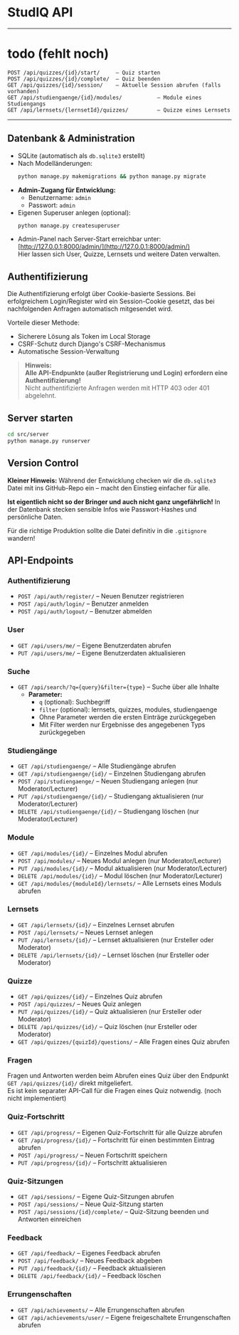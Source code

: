 # StudIQ API
---
# todo (fehlt noch)
```
POST /api/quizzes/{id}/start/     – Quiz starten
POST /api/quizzes/{id}/complete/  – Quiz beenden
GET /api/quizzes/{id}/session/    – Aktuelle Session abrufen (falls vorhanden)
GET /api/studiengaenge/{id}/modules/           – Module eines Studiengangs
GET /api/lernsets/{lernsetId}/quizzes/         – Quizze eines Lernsets  
```
---

## Datenbank & Administration
- SQLite (automatisch als `db.sqlite3` erstellt)
- Nach Modelländerungen:  
  ```bash
  python manage.py makemigrations && python manage.py migrate
  ```
- **Admin-Zugang für Entwicklung:**  
  - Benutzername: `admin`  
  - Passwort: `admin`
- Eigenen Superuser anlegen (optional):  
  ```bash
  python manage.py createsuperuser
  ```
- Admin-Panel nach Server-Start erreichbar unter:  
  [http://127.0.0.1:8000/admin/](http://127.0.0.1:8000/admin/)  
  Hier lassen sich User, Quizze, Lernsets und weitere Daten verwalten.

## Authentifizierung
Die Authentifizierung erfolgt über Cookie-basierte Sessions. Bei erfolgreichem Login/Register wird ein Session-Cookie gesetzt, das bei nachfolgenden Anfragen automatisch mitgesendet wird.

Vorteile dieser Methode:
- Sicherere Lösung als Token im Local Storage
- CSRF-Schutz durch Django's CSRF-Mechanismus
- Automatische Session-Verwaltung

> **Hinweis:**  
> **Alle API-Endpunkte (außer Registrierung und Login) erfordern eine Authentifizierung!**  
> Nicht authentifizierte Anfragen werden mit HTTP 403 oder 401 abgelehnt.

## Server starten
```bash
cd src/server
python manage.py runserver
```

## Version **Control**
**Kleiner Hinweis:** Während der Entwicklung checken wir die `db.sqlite3` Datei mit ins GitHub-Repo ein – macht den Einstieg einfacher für alle.

**Ist eigentlich nicht so der Bringer und auch nicht ganz ungefährlich!** In der Datenbank stecken sensible Infos wie Passwort-Hashes und persönliche Daten.

Für die richtige Produktion sollte die Datei definitiv in die `.gitignore` wandern!

## API-Endpoints

### Authentifizierung
- `POST /api/auth/register/` – Neuen Benutzer registrieren
- `POST /api/auth/login/` – Benutzer anmelden
- `POST /api/auth/logout/` – Benutzer abmelden

### User
- `GET /api/users/me/` – Eigene Benutzerdaten abrufen
- `PUT /api/users/me/` – Eigene Benutzerdaten aktualisieren

### Suche
 - `GET /api/search/?q={query}&filter={type}` – Suche über alle Inhalte
   - **Parameter:**
     -   `q` (optional): Suchbegriff
     -   `filter` (optional): lernsets, quizzes, modules, studiengaenge
     -   Ohne Parameter werden die ersten Einträge zurückgegeben
     -   Mit Filter werden nur Ergebnisse des angegebenen Typs zurückgegeben

### Studiengänge
- `GET /api/studiengaenge/` – Alle Studiengänge abrufen
- `GET /api/studiengaenge/{id}/` – Einzelnen Studiengang abrufen
- `POST /api/studiengaenge/` – Neuen Studiengang anlegen (nur Moderator/Lecturer)
- `PUT /api/studiengaenge/{id}/` – Studiengang aktualisieren (nur Moderator/Lecturer)
- `DELETE /api/studiengaenge/{id}/` – Studiengang löschen (nur Moderator/Lecturer)

### Module
- `GET /api/modules/{id}/` – Einzelnes Modul abrufen
- `POST /api/modules/` – Neues Modul anlegen (nur Moderator/Lecturer)
- `PUT /api/modules/{id}/` – Modul aktualisieren (nur Moderator/Lecturer)
- `DELETE /api/modules/{id}/` – Modul löschen (nur Moderator/Lecturer)
- `GET /api/modules/{moduleId}/lernsets/` – Alle Lernsets eines Moduls abrufen

### Lernsets
- `GET /api/lernsets/{id}/` – Einzelnes Lernset abrufen
- `POST /api/lernsets/` – Neues Lernset anlegen
- `PUT /api/lernsets/{id}/` – Lernset aktualisieren (nur Ersteller oder Moderator)
- `DELETE /api/lernsets/{id}/` – Lernset löschen (nur Ersteller oder Moderator)

### Quizze
- `GET /api/quizzes/{id}/` – Einzelnes Quiz abrufen
- `POST /api/quizzes/` – Neues Quiz anlegen
- `PUT /api/quizzes/{id}/` – Quiz aktualisieren (nur Ersteller oder Moderator)
- `DELETE /api/quizzes/{id}/` – Quiz löschen (nur Ersteller oder Moderator)
- `GET /api/quizzes/{quizId}/questions/` – Alle Fragen eines Quiz abrufen

### Fragen
  Fragen und Antworten werden beim Abrufen eines Quiz über den Endpunkt  
  `GET /api/quizzes/{id}/` direkt mitgeliefert.  
  Es ist kein separater API-Call für die Fragen eines Quiz notwendig.
  (noch nicht implementiert)

### Quiz-Fortschritt
- `GET /api/progress/` – Eigenen Quiz-Fortschritt für alle Quizze abrufen
- `GET /api/progress/{id}/` – Fortschritt für einen bestimmten Eintrag abrufen
- `POST /api/progress/` – Neuen Fortschritt speichern
- `PUT /api/progress/{id}/` – Fortschritt aktualisieren

### Quiz-Sitzungen
- `GET /api/sessions/` – Eigene Quiz-Sitzungen abrufen
- `POST /api/sessions/` – Neue Quiz-Sitzung starten
- `POST /api/sessions/{id}/complete/` – Quiz-Sitzung beenden und Antworten einreichen

### Feedback
- `GET /api/feedback/` – Eigenes Feedback abrufen
- `POST /api/feedback/` – Neues Feedback abgeben
- `PUT /api/feedback/{id}/` – Feedback aktualisieren
- `DELETE /api/feedback/{id}/` – Feedback löschen

### Errungenschaften
- `GET /api/achievements/` – Alle Errungenschaften abrufen
- `GET /api/achievements/user/` – Eigene freigeschaltete Errungenschaften abrufen

